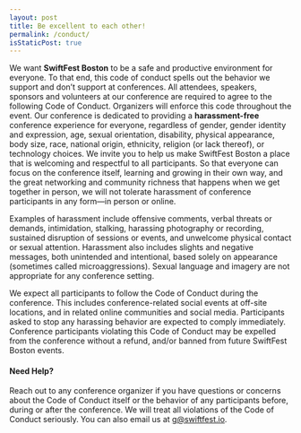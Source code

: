 ```yaml
---
layout: post
title: Be excellent to each other!
permalink: /conduct/
isStaticPost: true
---
```


We want **SwiftFest Boston** to be a safe and productive environment for everyone. To that end, this code of conduct spells out the behavior we support and don’t support at conferences. All attendees, speakers, sponsors and volunteers at our conference are required to agree to the following Code of Conduct. Organizers will enforce this code throughout the event.
Our conference is dedicated to providing a **harassment-free** conference experience for everyone, regardless of gender, gender identity and expression, age, sexual orientation, disability, physical appearance, body size, race, national origin, ethnicity, religion (or lack thereof), or technology choices. We invite you to help us make SwiftFest Boston a place that is welcoming and respectful to all participants. So that everyone can focus on the conference itself, learning and growing in their own way, and the great networking and community richness that happens when we get together in person, we will not tolerate harassment of conference participants in any form—in person or online.

Examples of harassment include offensive comments, verbal threats or demands, intimidation, stalking, harassing photography or recording, sustained disruption of sessions or events, and unwelcome physical contact or sexual attention. Harassment also includes slights and negative messages, both unintended and intentional, based solely on appearance (sometimes called microaggressions). Sexual language and imagery are not appropriate for any conference setting.

We expect all participants to follow the Code of Conduct during the conference. This includes conference-related social events at off-site locations, and in related online communities and social media. Participants asked to stop any harassing behavior are expected to comply immediately. Conference participants violating this Code of Conduct may be expelled from the conference without a refund, and/or banned from future SwiftFest Boston events.

#### Need Help?
Reach out to any conference organizer if you have questions or concerns about the Code of Conduct itself or the behavior of any participants before, during or after the conference. We will treat all violations of the Code of Conduct seriously. You can also email us at [g@swiftfest.io](mailto:g@swiftfest.io).
